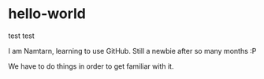 # hello-world
test test

I am Namtarn, learning to use GitHub.
Still a newbie after so many months :P

We have to do things in order to get familiar with it.
